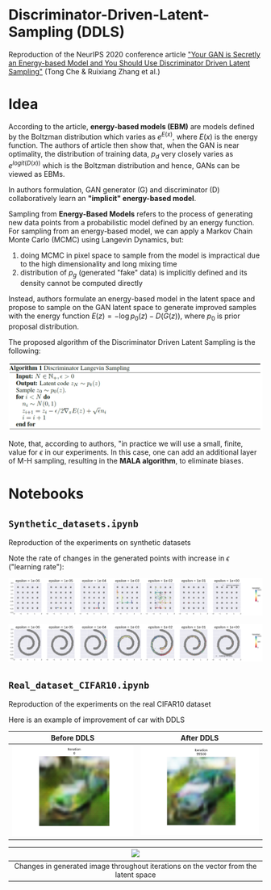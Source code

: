 # Discriminator-Driven-Latent-Sampling (DDLS)
Reproduction of the NeurIPS 2020 conference article ["Your GAN is Secretly an Energy-based Model and You Should Use Discriminator Driven Latent Sampling"](https://arxiv.org/abs/2003.06060) (Tong Che &amp; Ruixiang Zhang et al.)

# Idea
According to the article, **energy-based models (EBM)** are models defined by the Boltzman distribution  which varies as $e^{E(x)}$, where $E(x)$ is the energy function.
The authors of article then show that, when the GAN is near optimality, the distribution of training data, $p_d$ very closely varies as $e^{logit(D(x))}$ which is the Boltzman distribution and hence, GANs can be viewed as EBMs.

In authors formulation, GAN generator (G) and discriminator (D) collaboratively learn an **"implicit" energy-based model**.

Sampling from **Energy-Based Models** refers to the process of generating new data points from a probabilistic model defined by an energy function. For sampling from an energy-based model, we can apply a Markov Chain Monte Carlo (MCMC) using Langevin Dynamics, but: 
1) doing MCMC in pixel space to sample from the model is impractical due to the high dimensionality and long mixing time
2) distribution of $p_g$ (generated "fake" data) is implicitly defined and its density cannot be computed directly

Instead, authors formulate an energy-based model in the latent space and propose to sample on the GAN latent space to generate improved samples with the energy function $E(z) = - \log p_0(z) - D(G(z))$, where $p_0$ is prior proposal distribution.

The proposed algorithm of the Discriminator Driven Latent Sampling is the following:


![](pictures/algo.png)


Note, that, according to authors, "in practice we will use a small, finite, value for $\epsilon$ in our experiments. In this case, one can add an additional layer
of M-H sampling, resulting in the **MALA algorithm**, to eliminate biases.

# Notebooks

## ```Synthetic_datasets.ipynb```
Reproduction of the experiments on synthetic datasets

Note the rate of changes in the generated points with increase in $\epsilon$ ("learning rate"):


![](pictures/MALA_gauss.png)


![](pictures/MALA_swiss.png)


## ```Real_dataset_CIFAR10.ipynb```
Reproduction of the experiments on the real CIFAR10 dataset

Here is an example of improvement of car with DDLS

Before DDLS           | After DDLS     
:-------------------------:|:-------------------------:
![](pictures/before_DDLS.png)  |  ![](pictures/after_DDLS.png)


| ![](pictures/car_latent_space.gif) |
| :----------------------------------------: |
|      Changes in generated image throughout iterations on the vector from the latent space     |

